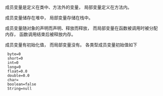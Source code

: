 成员变量是定义在类中、方法外的变量， 局部变量定义在方法内。

成员变量储存在堆中， 局部变量存储在栈中。

成员变量随对象的声明而声明、释放而释放， 而局部变量在函数被调用时被分配内存， 函数调用结束后被释放内存。

成员变量有初始化值， 而局部变量没有。
各类型成员变量初始值如下
```
 byte=0
 short=0
 int=0
 long=0
 float=0.0
 double=0.0
 char=
 boolean=false
 String=null
```